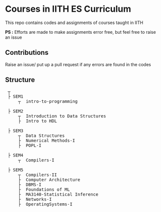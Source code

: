 # Courses in IITH ES Curriculum

This repo contains codes and assignments of courses taught in IITH

**PS :** Efforts are made to make assignments error free, but feel free to raise an issue

## Contributions

Raise an issue/ put up a pull request if any errors are found in the codes

## Structure

<pre>
 ┬  
 ├ SEM1
     ┬  intro-to-programming

 ├ SEM2
     ┬  Introduction to Data Structures
     ├  Intro to HDL

 ├ SEM3
     ┬  Data Structures
     ├  Numerical Methods-I
     ├  POPL-I

 ├ SEM4
     ┬  Compilers-I
 
 ├ SEM5
     ┬  Compilers-II
     ├  Computer Architecture
     ├  DBMS-I
     ├  Foundations of ML
     ├  MA3140-Statistical Inference
     ├  Networks-I
     ├  OperatingSystems-I
</pre>